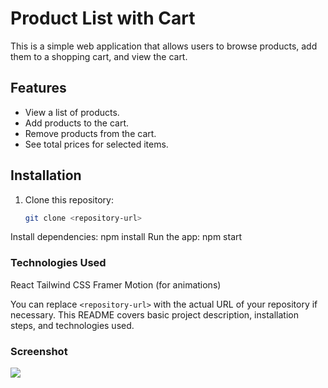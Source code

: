 # Product List with Cart

This is a simple web application that allows users to browse products, add them to a shopping cart, and view the cart.

## Features

- View a list of products.
- Add products to the cart.
- Remove products from the cart.
- See total prices for selected items.

## Installation

1. Clone this repository:
   ```bash
   git clone <repository-url>
Install dependencies:
npm install
Run the app:
npm start

### Technologies Used
React
Tailwind CSS
Framer Motion (for animations)


You can replace `<repository-url>` with the actual URL of your repository if necessary. This README covers basic project description, installation steps, and technologies used.
### Screenshot
![](./screenshot.jpg)

